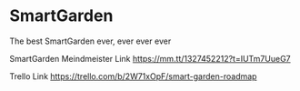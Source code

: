 # SmartGarden
The best SmartGarden ever, ever ever ever


SmartGarden Meindmeister Link
https://mm.tt/1327452212?t=IUTm7UueG7


Trello Link
https://trello.com/b/2W71xOpF/smart-garden-roadmap
